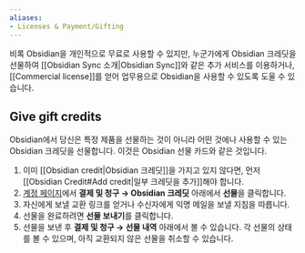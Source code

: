 ```yaml
---
aliases:
- Licenses & Payment/Gifting
---
```


비록 Obsidian을 개인적으로 무료로 사용할 수 있지만, 누군가에게 Obsidian 크레딧을 선물하여 [[Obsidian Sync 소개|Obsidian Sync]]와 같은 추가 서비스를 이용하거나, [[Commercial license]]를 얻어 업무용으로 Obsidian을 사용할 수 있도록 도울 수 있습니다.

## Give gift credits

Obsidian에서 당신은 특정 제품을 선물하는 것이 아니라 어떤 것에나 사용할 수 있는 Obsidian 크레딧을 선물합니다. 이것은 Obsidian 선물 카드와 같은 것입니다.

1. 이미 [[Obsidian credit|Obsidian 크레딧]]을 가지고 있지 않다면, 먼저 [[Obsidian Credit#Add credit|일부 크레딧을 추가]]해야 합니다.
2. [계정 페이지](https://obsidian.md/account)에서 **결제 및 청구 → Obsidian 크레딧** 아래에서 **선물**을 클릭합니다.
3. 자신에게 보낼 교환 링크를 얻거나 수신자에게 익명 메일을 보낼 지침을 따릅니다.
4. 선물을 완료하려면 **선물 보내기**를 클릭합니다.
5. 선물을 보낸 후 **결제 및 청구 → 선물 내역** 아래에서 볼 수 있습니다. 각 선물의 상태를 볼 수 있으며, 아직 교환되지 않은 선물을 취소할 수 있습니다.
